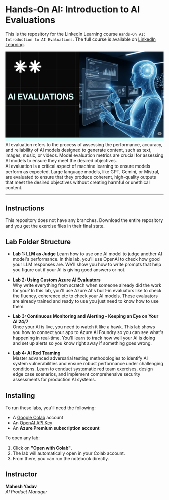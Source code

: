 # Hands-On AI: Introduction to AI Evaluations
This is the repository for the LinkedIn Learning course `Hands-On AI: Introduction to AI Evaluations`.  The full course is available on [LinkedIn Learning](https://www.linkedin.com/learning/).

![hands-on-ai-introduction-to-ai-evaluations](assets/images/readme-banner.png)
AI evaluation refers to the process of assessing the performance, accuracy, and reliability of AI models designed to generate content, such as text, images, music, or videos. Model evaluation metrics are crucial for assessing AI models to ensure they meet the desired objectives.  
AI evaluation is a critical aspect of machine learning to ensure models perform as expected. Large language models, like GPT, Gemini, or Mistral, are evaluated to ensure that they produce coherent, high-quality outputs that meet the desired objectives without creating harmful or unethical content.

---

## Instructions

This repository does not have any branches. Download the entire repository and you get the exercise files in their final state.

## Lab Folder Structure

- **Lab 1: LLM as Judge**
Learn how to use one AI model to judge another AI model's performance. In this lab, you'll use OpenAI to check how good your LLM responses are. We'll show you how to write prompts that help you figure out if your AI is giving good answers or not.


- **Lab 2: Using Custom Azure AI Evaluators**  
Why write everything from scratch when someone already did the work for you? In this lab, you'll use Azure AI's built-in evaluators like to check the fluency, coherence etc to check your AI models. These evaluators are already trained and ready to use you just need to know how to use them.

- **Lab 3: Continuous Monitoring and Alerting - Keeping an Eye on Your AI 24/7**  
Once your AI is live, you need to watch it like a hawk. This lab shows you how to connect your app to Azure AI Foundry so you can see what's happening in real-time. You'll learn to track how well your AI is doing and set up alerts so you know right away if something goes wrong.


- **Lab 4: AI Red Teaming**  
Master advanced adversarial testing methodologies to identify AI system vulnerabilities and ensure robust performance under challenging conditions. Learn to conduct systematic red team exercises, design edge case scenarios, and implement comprehensive security assessments for production AI systems.

## Installing

To run these labs, you'll need the following:

- A [Google Colab](https://colab.research.google.com/) account  
- An [OpenAI API Key](https://platform.openai.com/api-keys)  
- An **Azure Premium subscription account**

To open any lab:

1. Click on **"Open with Colab"**.
2. The lab will automatically open in your Colab account.
3. From there, you can run the notebook directly.

## Instructor

**Mahesh Yadav**  
*AI Product Manager*
